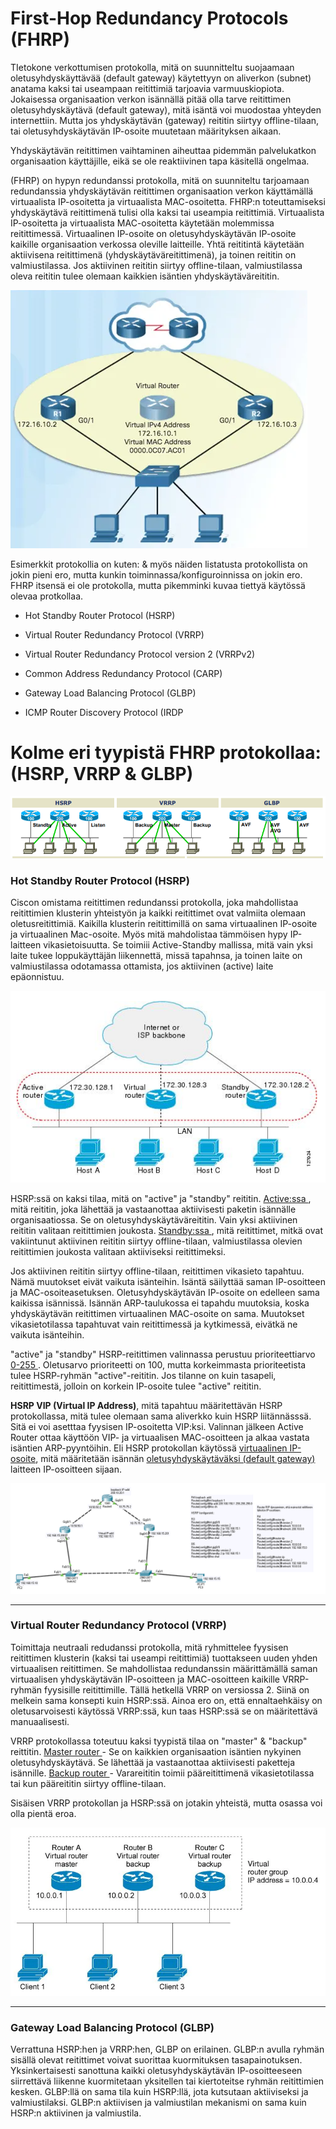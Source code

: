 # First-Hop Redundancy Protocols (FHRP)

TIetokone verkottumisen protokolla, mitä on suunnitteltu suojaamaan oletusyhdyskäyttävää (default gateway) käytettyyn on aliverkon (subnet) anatama kaksi tai useampaan reitittimiä tarjoavia varmuuskiopiota. Jokaisessa organisaation verkon isännällä pitää olla tarve reitittimen oletusyhdyskäytävä (default gateway), mitä isäntä voi muodostaa yhteyden internettiin. Mutta jos yhdyskäytävän (gateway) reititin siirtyy offline-tilaan, tai oletusyhdyskäytävän IP-osoite muutetaan määrityksen aikaan.

Yhdyskäytävän reitittimen vaihtaminen aiheuttaa pidemmän palvelukatkon organisaation käyttäjille, eikä se ole reaktiivinen tapa käsitellä ongelmaa.

(FHRP) on hypyn redundanssi protokolla, mitä on suunniteltu tarjoamaan redundanssia yhdyskäytävän reitittimen organisaation verkon käyttämällä virtuaalista IP-osoitetta ja virtuaalista MAC-osoitetta. FHRP:n toteuttamiseksi yhdyskäytävä reitittimenä tulisi olla kaksi tai useampia reitittimiä. Virtuaalista IP-osoitetta ja virtuaalista MAC-osoitetta käytetään molemmissa reitittimessä. Virtuaalinen IP-osoite on oletusyhdyskäytävän IP-osoite kaikille organisaation verkossa oleville laitteille. Yhtä reititintä käytetään aktiivisena reitittimenä (yhdyskäytäväreitittimenä), ja toinen reititin on valmiustilassa. Jos aktiivinen reititin siirtyy offline-tilaan, valmiustilassa oleva reititin tulee olemaan kaikkien isäntien yhdyskäytäväreititin. 

![alt text](images/HSRP-map1.PNG?raw=true)

Esimerkkit protokollia on kuten: & myös näiden listatusta protokollista on jokin pieni ero, mutta kunkin toiminnassa/konfiguroinnissa on jokin ero. FHRP itsensä ei ole protokolla, mutta pikemminki kuvaa tiettyä käytössä olevaa protkollaa.

- Hot Standby Router Protocol (HSRP) 
- Virtual Router Redundancy Protocol (VRRP) 
- Virtual Router Redundancy Protocol version 2 (VRRPv2)

- Common Address Redundancy Protocol (CARP)
- Gateway Load Balancing Protocol (GLBP)
- ICMP Router Discovery Protocol (IRDP

# Kolme eri tyypistä FHRP protokollaa: (HSRP, VRRP & GLBP) 

![alt text](images/FHRP-family-Topology.PNG?raw=true)

<h3>Hot Standby Router Protocol (HSRP) </h3>

Ciscon omistama reitittimen redundanssi protokolla, joka mahdollistaa reitittimien klusterin yhteistyön ja kaikki reitittimet ovat valmiita olemaan oletusreitittimiä. Kaikilla klusterin reitittimillä on sama virtuaalinen IP-osoite ja virtuaalinen Mac-osoite. Myös mitä mahdolistaa tämmöisen hypy IP-laitteen vikasietoisuutta. Se toimiii Active-Standby mallissa, mitä vain yksi laite tukee loppukäyttäjän liikennettä, missä tapahnsa, ja toinen laite on valmiustilassa odotamassa ottamista, jos aktiivinen (active) laite epäonnistuu.

![alt text](images/HSRP-Topology-1.PNG?raw=true)

HSRP:ssä on kaksi tilaa, mitä on "active" ja "standby" reititin. <ins> Active:ssa </ins>, mitä reititin, joka lähettää ja vastaanottaa aktiivisesti paketin isännälle organisaatiossa. Se on oletusyhdyskäytäväreititin. Vain yksi aktiivinen reititin valitaan reitittimien joukosta. <ins> Standby:ssa </ins>, mitä reitittimet, mitkä ovat vakiintunut aktiivinen reititin siirtyy offline-tilaan, valmiustilassa olevien reitittimien joukosta valitaan aktiiviseksi reitittimeksi. 

Jos aktiivinen reititin siirtyy offline-tilaan, reitittimen vikasieto tapahtuu. Nämä muutokset eivät vaikuta isänteihin. Isäntä säilyttää saman IP-osoitteen ja MAC-osoiteasetuksen. Oletusyhdyskäytävän IP-osoite on edelleen sama kaikissa isännissä. Isännän ARP-taulukossa ei tapahdu muutoksia, koska yhdyskäytävän reitittimen virtuaalinen MAC-osoite on sama. Muutokset vikasietotilassa tapahtuvat vain reitittimessä ja kytkimessä, eivätkä ne vaikuta isänteihin. 

"active" ja "standby" HSRP-reitittimen valinnassa perustuu prioriteettiarvo <ins> 0-255 </ins>. Oletusarvo prioriteetti on 100, mutta korkeimmasta prioriteetista tulee HSRP-ryhmän "active"-reititin. Jos tilanne on kuin tasapeli, reitittimestä, jolloin on korkein IP-osoite tulee "active" reititin.

<b>HSRP VIP (Virtual IP Address)</b>, mitä tapahtuu määritettävän HSRP protokollassa, mitä tulee olemaan sama aliverkko kuin HSRP liitännässsä. Sitä ei voi asetttaa fyysisen IP-osoitetta VIP:ksi. Valinnan jälkeen Active Router ottaa käyttöön VIP- ja virtuaalisen MAC-osoitteen ja alkaa vastata isäntien ARP-pyyntöihin. Eli HSRP protokollan käytössä <ins>virtuaalinen IP-osoite</ins>, mitä määritetään isännän <ins>oletusyhdyskäytäväksi (default gateway)</ins> laitteen IP-osoitteen sijaan.

![alt text](images/HSRP-confi-1.PNG?raw=true)

<hr>

<h3>Virtual Router Redundancy Protocol (VRRP) </h3>

Toimittaja neutraali redudanssi protokolla, mitä ryhmittelee fyysisen reitittimen klusterin (kaksi tai useampi reitittimiä) tuottakseen uuden yhden virtuaalisen reitittimen. Se mahdollistaa redundanssin määrittämällä saman virtuaalisen yhdyskäytävän IP-osoitteen ja MAC-osoitteen kaikille VRRP-ryhmän fyysisille reitittimille. Tällä hetkellä VRRP on versiossa 2. Siinä on melkein sama konsepti kuin HSRP:ssä. Ainoa ero on, että ennaltaehkäisy on oletusarvoisesti käytössä VRRP:ssä, kun taas HSRP:ssä se on määritettävä manuaalisesti. 

VRRP protokollassa toteutuu kaksi tyypistä tilaa on "master" & "backup" reittitin. <ins> Master router </ins>-  Se on kaikkien organisaation isäntien nykyinen oletusyhdyskäytävä. Se lähettää ja vastaanottaa aktiivisesti paketteja isännille. <ins> Backup router </ins> - Varareititin toimii pääreitittimenä vikasietotilassa tai kun pääreititin siirtyy offline-tilaan.

Sisäisen VRRP protokollan ja HSRP:ssä on jotakin yhteistä, mutta osassa voi olla pientä eroa.

![alt text](images/VRRP-topology-1.PNG?raw=true)

<hr>

<h3>Gateway Load Balancing Protocol (GLBP) </h3>

Verrattuna HSRP:hen ja VRRP:hen, GLBP on erilainen. GLBP:n avulla ryhmän sisällä olevat reitittimet voivat suorittaa kuormituksen tasapainotuksen. Yksinkertaisesti sanottuna kaikki oletusyhdyskäytävän IP-osoitteeseen siirrettävä liikenne kuormitetaan yksitellen tai kiertoteitse ryhmän reitittimien kesken. GLBP:llä on sama tila kuin HSRP:llä, jota kutsutaan aktiiviseksi ja valmiustilaksi. GLBP:n aktiivisen ja valmiustilan mekanismi on sama kuin HSRP:n aktiivinen ja valmiustila. 
